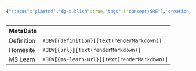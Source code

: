 ```yaml
---
{"status":"planted","dg-publish":true,"tags":["concept/SRE"],"creation_date":"2024-05-07 11:58","definition":"The phenomenon of some variable or resource oscillating or alternating rapidly between two states","ms-learn-url":"undefined","url":"undefined","aliases":null,"permalink":"/concepts/flapping/","dgPassFrontmatter":true}
---
```



| MetaData   |                                              |
| ---------- | -------------------------------------------- |
| Definition | `VIEW[{definition}][text(renderMarkdown)]`   |
| Homesite   | `VIEW[{url}][text(renderMarkdown)]`          |
| MS Learn   | `VIEW[{ms-learn-url}][text(renderMarkdown)]` |
